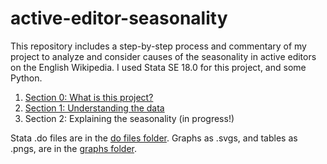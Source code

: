 # active-editor-seasonality

This repository includes a step-by-step process and commentary of my project to analyze and consider causes of the seasonality in active editors on the English Wikipedia. I used Stata SE 18.0 for this project, and some Python.

1. [Section 0: What is this project?](/section%200.md)
2. [Section 1: Understanding the data](/section%201.md)
3. Section 2: Explaining the seasonality (in progress!)


Stata .do files are in the [do files folder](/do%20files). Graphs as .svgs, and tables as .pngs, are in the [graphs folder](/graphs).
